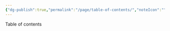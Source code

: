 ```yaml
---
{"dg-publish":true,"permalink":"/page/table-of-contents/","noteIcon":""}
---
```


Table of contents 